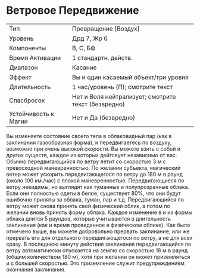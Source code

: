 
# Ветровое Передвижение

| | |
|---|---|
|Тип|Превращение [Воздух]|
|Уровень| Дрд 7, Жр 6|
|Компоненты| В, С, БФ|
|Время Aктивации| 1 стандартн. действ.|
|Диапазон| Касание|
|Эффект| Вы и один касаемый объект/три уровня|
|Длительность| 1 час/уровень (П); смотрите текст|
|Спасбросок| Нет и Воля нейтрализует; смотрите текст (безвредно)|
|Устойчивость к Магии| Нет и Да (безвредно)|

Вы изменяете состояние своего тела в облаковидный пар (как в заклинании газообразная форма), и передвигаетесь по воздуху, возможно при очень высокой скорости. Вы можете взять с собой и других существ, каждое из которых дейтсвует независимо от вас. Обычно передвигающийся по ветру летит со скоростью 3 м с превосходной маневренностью. По желании субъекта, магический ветер может ускорить передвигающегося по ветру до 180 м в раунд (около 100 км./час) с плохой маневренностью. Передвигающиеся по ветру невидимы, но выглядят как туманные и полупрозрачные облака. Если они полностью одеты в белое, существует 80%, что они будут ошибочно приняты за облака, туман, пар и т.д. Передвигающийся по ветру может снова принять свой физический облик, а потом по желании вновь принять форму облака. Каждое изменение в и из формы облака длится 5 раундов, которые учитываются в длительность заклинания (как и время проведенное в физическом облике). Как было отмечено выше, вы можете добровольно прервать заклинание, или же прервать его для отдельного передвигающегося по ветру, а не для всех сразу. В последнюю минуту действия заклинания передвигающийся по ветру автоматически опускается на землю со скоростью 18 м в раунд (общим количеством 180 м), хотя при желании он может приземляться и с большей скоростью. Это приземление служит предупреждением окончания заклинания.